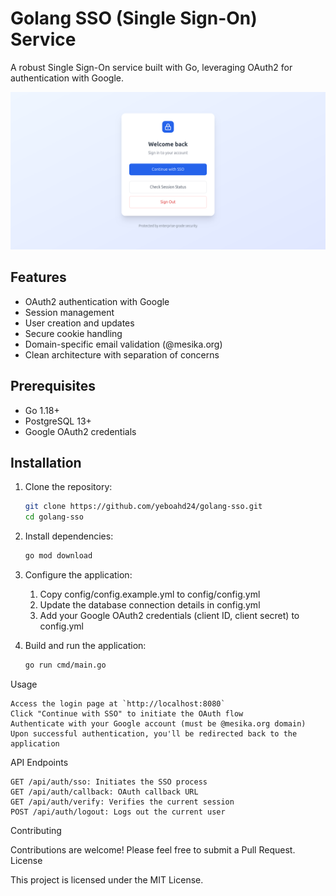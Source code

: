 # Golang SSO (Single Sign-On) Service

A robust Single Sign-On service built with Go, leveraging OAuth2 for authentication with Google.

![SSO Architecture](images/sso.png)

## Features

- OAuth2 authentication with Google
- Session management
- User creation and updates
- Secure cookie handling
- Domain-specific email validation (@mesika.org)
- Clean architecture with separation of concerns

## Prerequisites

- Go 1.18+
- PostgreSQL 13+
- Google OAuth2 credentials

## Installation

1. Clone the repository:
   ```bash
   git clone https://github.com/yeboahd24/golang-sso.git
   cd golang-sso

2. Install dependencies:
    ```bash
    go mod download
    ```

3. Configure the application:

    1. Copy config/config.example.yml to config/config.yml
    2. Update the database connection details in config.yml
    3. Add your Google OAuth2 credentials (client ID, client secret) to config.yml

4. Build and run the application:
    ```bash
    go run cmd/main.go
    ```


Usage

    Access the login page at `http://localhost:8080`
    Click "Continue with SSO" to initiate the OAuth flow
    Authenticate with your Google account (must be @mesika.org domain)
    Upon successful authentication, you'll be redirected back to the application


API Endpoints

    GET /api/auth/sso: Initiates the SSO process
    GET /api/auth/callback: OAuth callback URL
    GET /api/auth/verify: Verifies the current session
    POST /api/auth/logout: Logs out the current user


Contributing

Contributions are welcome! Please feel free to submit a Pull Request.
License

This project is licensed under the MIT License.
